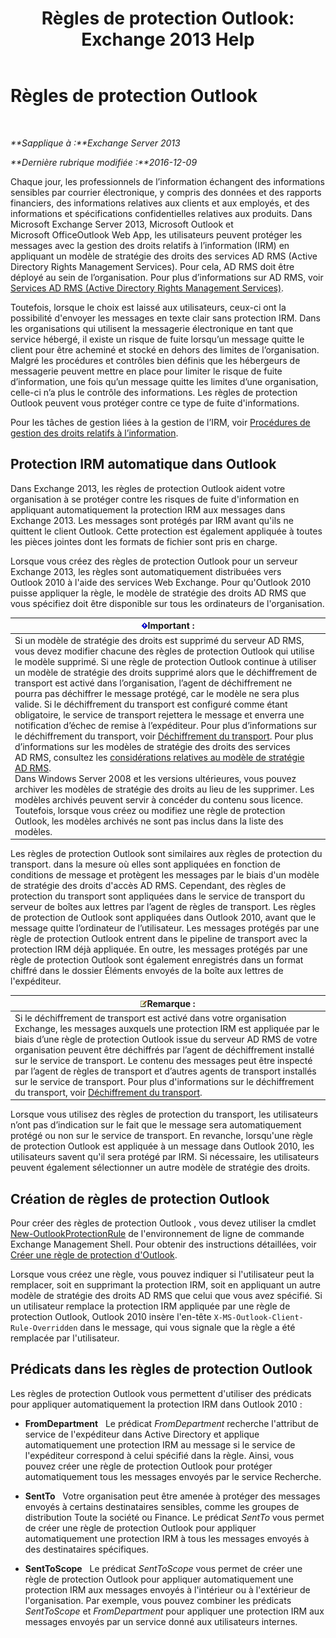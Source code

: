 ﻿---
title: 'Règles de protection Outlook: Exchange 2013 Help'
TOCTitle: Règles de protection Outlook
ms:assetid: bd7d0ad7-1f8e-46da-a74b-58c58f3eff93
ms:mtpsurl: https://technet.microsoft.com/fr-fr/library/Dd638178(v=EXCHG.150)
ms:contentKeyID: 50479083
ms.date: 04/24/2018
mtps_version: v=EXCHG.150
ms.translationtype: HT
---

# Règles de protection Outlook

 

_**Sapplique à :**Exchange Server 2013_

_**Dernière rubrique modifiée :**2016-12-09_

Chaque jour, les professionnels de l’information échangent des informations sensibles par courrier électronique, y compris des données et des rapports financiers, des informations relatives aux clients et aux employés, et des informations et spécifications confidentielles relatives aux produits. Dans Microsoft Exchange Server 2013, Microsoft Outlook et Microsoft OfficeOutlook Web App, les utilisateurs peuvent protéger les messages avec la gestion des droits relatifs à l’information (IRM) en appliquant un modèle de stratégie des droits des services AD RMS (Active Directory Rights Management Services). Pour cela, AD RMS doit être déployé au sein de l’organisation. Pour plus d’informations sur AD RMS, voir [Services AD RMS (Active Directory Rights Management Services)](https://go.microsoft.com/fwlink/p/?linkid=129823).

Toutefois, lorsque le choix est laissé aux utilisateurs, ceux-ci ont la possibilité d'envoyer les messages en texte clair sans protection IRM. Dans les organisations qui utilisent la messagerie électronique en tant que service hébergé, il existe un risque de fuite lorsqu’un message quitte le client pour être acheminé et stocké en dehors des limites de l’organisation. Malgré les procédures et contrôles bien définis que les hébergeurs de messagerie peuvent mettre en place pour limiter le risque de fuite d’information, une fois qu’un message quitte les limites d’une organisation, celle-ci n’a plus le contrôle des informations. Les règles de protection Outlook peuvent vous protéger contre ce type de fuite d'informations.

Pour les tâches de gestion liées à la gestion de l’IRM, voir [Procédures de gestion des droits relatifs à l’information](information-rights-management-procedures-exchange-2013-help.md).

## Protection IRM automatique dans Outlook

Dans Exchange 2013, les règles de protection Outlook aident votre organisation à se protéger contre les risques de fuite d'information en appliquant automatiquement la protection IRM aux messages dans Exchange 2013. Les messages sont protégés par IRM avant qu'ils ne quittent le client Outlook. Cette protection est également appliquée à toutes les pièces jointes dont les formats de fichier sont pris en charge.

Lorsque vous créez des règles de protection Outlook pour un serveur Exchange 2013, les règles sont automatiquement distribuées vers Outlook 2010 à l'aide des services Web Exchange. Pour qu'Outlook 2010 puisse appliquer la règle, le modèle de stratégie des droits AD RMS que vous spécifiez doit être disponible sur tous les ordinateurs de l'organisation.

<table>
<thead>
<tr class="header">
<th><img src="images/JJ159813.important(EXCHG.150).gif" title="Important" alt="Important" />Important :</th>
</tr>
</thead>
<tbody>
<tr class="odd">
<td>Si un modèle de stratégie des droits est supprimé du serveur AD RMS, vous devez modifier chacune des règles de protection Outlook qui utilise le modèle supprimé. Si une règle de protection Outlook continue à utiliser un modèle de stratégie des droits supprimé alors que le déchiffrement de transport est activé dans l’organisation, l’agent de déchiffrement ne pourra pas déchiffrer le message protégé, car le modèle ne sera plus valide. Si le déchiffrement du transport est configuré comme étant obligatoire, le service de transport rejettera le message et enverra une notification d’échec de remise à l’expéditeur. Pour plus d’informations sur le déchiffrement du transport, voir <a href="transport-decryption-exchange-2013-help.md">Déchiffrement du transport</a>. Pour plus d’informations sur les modèles de stratégie des droits des services AD RMS, consultez les <a href="https://go.microsoft.com/fwlink/p/?linkid=179455">considérations relatives au modèle de stratégie AD RMS</a>.<br />
Dans Windows Server 2008 et les versions ultérieures, vous pouvez archiver les modèles de stratégie des droits au lieu de les supprimer. Les modèles archivés peuvent servir à concéder du contenu sous licence. Toutefois, lorsque vous créez ou modifiez une règle de protection Outlook, les modèles archivés ne sont pas inclus dans la liste des modèles.</td>
</tr>
</tbody>
</table>


Les règles de protection Outlook sont similaires aux règles de protection du transport. dans la mesure où elles sont appliquées en fonction de conditions de message et protègent les messages par le biais d'un modèle de stratégie des droits d'accès AD RMS. Cependant, des règles de protection du transport sont appliquées dans le service de transport du serveur de boîtes aux lettres par l’agent de règles de transport. Les règles de protection de Outlook sont appliquées dans Outlook 2010, avant que le message quitte l’ordinateur de l’utilisateur. Les messages protégés par une règle de protection Outlook entrent dans le pipeline de transport avec la protection IRM déjà appliquée. En outre, les messages protégés par une règle de protection Outlook sont également enregistrés dans un format chiffré dans le dossier Éléments envoyés de la boîte aux lettres de l'expéditeur.

<table>
<thead>
<tr class="header">
<th><img src="images/JJ159664.note(EXCHG.150).gif" title="Remarque" alt="Remarque" />Remarque :</th>
</tr>
</thead>
<tbody>
<tr class="odd">
<td>Si le déchiffrement de transport est activé dans votre organisation Exchange, les messages auxquels une protection IRM est appliquée par le biais d’une règle de protection Outlook issue du serveur AD RMS de votre organisation peuvent être déchiffrés par l’agent de déchiffrement installé sur le service de transport. Le contenu des messages peut être inspecté par l’agent de règles de transport et d’autres agents de transport installés sur le service de transport. Pour plus d'informations sur le déchiffrement du transport, voir <a href="transport-decryption-exchange-2013-help.md">Déchiffrement du transport</a>.</td>
</tr>
</tbody>
</table>


Lorsque vous utilisez des règles de protection du transport, les utilisateurs n’ont pas d’indication sur le fait que le message sera automatiquement protégé ou non sur le service de transport. En revanche, lorsqu'une règle de protection Outlook est appliquée à un message dans Outlook 2010, les utilisateurs savent qu'il sera protégé par IRM. Si nécessaire, les utilisateurs peuvent également sélectionner un autre modèle de stratégie des droits.

## Création de règles de protection Outlook

Pour créer des règles de protection Outlook , vous devez utiliser la cmdlet [New-OutlookProtectionRule](https://technet.microsoft.com/fr-fr/library/dd298182\(v=exchg.150\)) de l'environnement de ligne de commande Exchange Management Shell. Pour obtenir des instructions détaillées, voir [Créer une règle de protection d'Outlook](create-an-outlook-protection-rule-exchange-2013-help.md).

Lorsque vous créez une règle, vous pouvez indiquer si l'utilisateur peut la remplacer, soit en supprimant la protection IRM, soit en appliquant un autre modèle de stratégie des droits AD RMS que celui que vous avez spécifié. Si un utilisateur remplace la protection IRM appliquée par une règle de protection Outlook, Outlook 2010 insère l'en-tête `X-MS-Outlook-Client-Rule-Overridden` dans le message, qui vous signale que la règle a été remplacée par l'utilisateur.

## Prédicats dans les règles de protection Outlook

Les règles de protection Outlook vous permettent d'utiliser des prédicats pour appliquer automatiquement la protection IRM dans Outlook 2010 :

  - **FromDepartment**   Le prédicat *FromDepartment* recherche l'attribut de service de l'expéditeur dans Active Directory et applique automatiquement une protection IRM au message si le service de l'expéditeur correspond à celui spécifié dans la règle. Ainsi, vous pouvez créer une règle de protection Outlook pour protéger automatiquement tous les messages envoyés par le service Recherche.

  - **SentTo**   Votre organisation peut être amenée à protéger des messages envoyés à certains destinataires sensibles, comme les groupes de distribution Toute la société ou Finance. Le prédicat *SentTo* vous permet de créer une règle de protection Outlook pour appliquer automatiquement une protection IRM à tous les messages envoyés à des destinataires spécifiques.

  - **SentToScope**   Le prédicat *SentToScope* vous permet de créer une règle de protection Outlook pour appliquer automatiquement une protection IRM aux messages envoyés à l'intérieur ou à l'extérieur de l'organisation. Par exemple, vous pouvez combiner les prédicats *SentToScope* et *FromDepartment* pour appliquer une protection IRM aux messages envoyés par un service donné aux utilisateurs internes.

